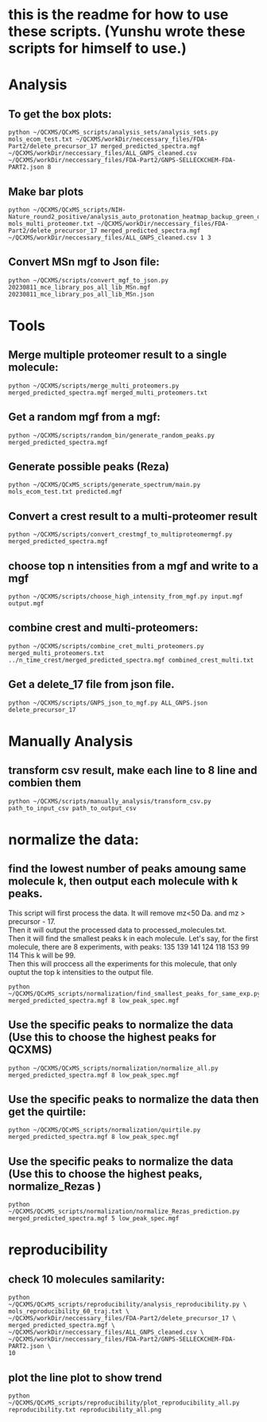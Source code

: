 # this is the readme for how to use these scripts. (Yunshu wrote these scripts for himself to use.) 

# Analysis
## To get the box plots:
```
python ~/QCXMS/QCxMS_scripts/analysis_sets/analysis_sets.py mols_ecom_test.txt ~/QCXMS/workDir/neccessary_files/FDA-Part2/delete_precursor_17 merged_predicted_spectra.mgf ~/QCXMS/workDir/neccessary_files/ALL_GNPS_cleaned.csv ~/QCXMS/workDir/neccessary_files/FDA-Part2/GNPS-SELLECKCHEM-FDA-PART2.json 8
```

## Make bar plots
```
python ~/QCXMS/QCxMS_scripts/NIH-Nature_round2_positive/analysis_auto_protonation_heatmap_backup_green_on_exp.py mols_multi_proteomer.txt ~/QCXMS/workDir/neccessary_files/FDA-Part2/delete_precursor_17 merged_predicted_spectra.mgf ~/QCXMS/workDir/neccessary_files/ALL_GNPS_cleaned.csv 1 3
```


## Convert MSn mgf to Json file:
```
python ~/QCXMS/scripts/convert_mgf_to_json.py 20230811_mce_library_pos_all_lib_MSn.mgf 20230811_mce_library_pos_all_lib_MSn.json

```

# Tools

## Merge multiple proteomer result to a single molecule:
```
python ~/QCXMS/scripts/merge_multi_proteomers.py merged_predicted_spectra.mgf merged_multi_proteomers.txt
```

## Get a random mgf from a mgf:
```
python ~/QCXMS/scripts/random_bin/generate_random_peaks.py merged_predicted_spectra.mgf
```

## Generate possible peaks (Reza)
```
python ~/QCXMS/QCxMS_scripts/generate_spectrum/main.py mols_ecom_test.txt predicted.mgf
```

## Convert a crest result to a multi-proteomer result
```
python ~/QCXMS/scripts/convert_crestmgf_to_multiproteomermgf.py merged_predicted_spectra.mgf 
```
## choose top n intensities from a mgf and write to a mgf
```
python ~/QCXMS/scripts/choose_high_intensity_from_mgf.py input.mgf output.mgf
```

## combine crest and multi-proteomers:
```
python ~/QCXMS/scripts/combine_cret_multi_proteomers.py merged_multi_proteomers.txt ../n_time_crest/merged_predicted_spectra.mgf combined_crest_multi.txt
```

## Get a delete_17 file from json file.

```
python ~/QCXMS/scripts/GNPS_json_to_mgf.py ALL_GNPS.json delete_precursor_17
```

# Manually Analysis

## transform csv result, make each line to 8 line and combien them
```
python ~/QCXMS/scripts/manually_analysis/transform_csv.py path_to_input_csv path_to_output_csv
```



# normalize the data:

## find the lowest number of peaks amoung same molecule k, then output each molecule with k peaks. 
This script will first process the data. It will remove mz<50 Da. and mz > precursor - 17. \
Then it will output the processed data to processed_molecules.txt. \
Then it will find the smallest peaks k in each molecule. Let's say, for the first molecule, there are 8 experiments, with peaks: 135
139
141
124
118
153
99
114
This k will be 99.\
Then this will proccess all the experiments for this molecule, that only ouptut the top k intensities to the output file.

```
python ~/QCXMS/QCxMS_scripts/normalization/find_smallest_peaks_for_same_exp.py merged_predicted_spectra.mgf 8 low_peak_spec.mgf
```


## Use the specific peaks to normalize the data (Use this to choose the highest peaks for QCXMS)
```
python ~/QCXMS/QCxMS_scripts/normalization/normalize_all.py merged_predicted_spectra.mgf 8 low_peak_spec.mgf
```


## Use the specific peaks to normalize the data then get the quirtile:
```
python ~/QCXMS/QCxMS_scripts/normalization/quirtile.py merged_predicted_spectra.mgf 8 low_peak_spec.mgf
```

## Use the specific peaks to normalize the data (Use this to choose the highest peaks, normalize_Rezas )
```
python ~/QCXMS/QCxMS_scripts/normalization/normalize_Rezas_prediction.py merged_predicted_spectra.mgf 5 low_peak_spec.mgf
```


# reproducibility
## check 10 molecules samilarity:
```
python ~/QCXMS/QCxMS_scripts/reproducibility/analysis_reproducibility.py \
mols_reproducibility_60_traj.txt \
~/QCXMS/workDir/neccessary_files/FDA-Part2/delete_precursor_17 \
merged_predicted_spectra.mgf \
~/QCXMS/workDir/neccessary_files/ALL_GNPS_cleaned.csv \
~/QCXMS/workDir/neccessary_files/FDA-Part2/GNPS-SELLECKCHEM-FDA-PART2.json \
10
```


## plot the line plot to show trend
```
python ~/QCXMS/QCxMS_scripts/reproducibility/plot_reproducibility_all.py reproducibility.txt reproducibility_all.png
```